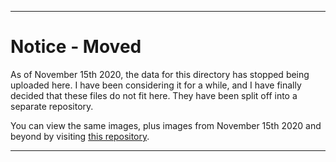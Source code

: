 
***

# Notice - Moved

As of November 15th 2020, the data for this directory has stopped being uploaded here. I have been considering it for a while, and I have finally decided that these files do not fit here. They have been split off into a separate repository.

You can view the same images, plus images from November 15th 2020 and beyond by visiting [this repository](https://github.com/seanpm2001/SeansLifeArchive_Images_GitHub/).

***
